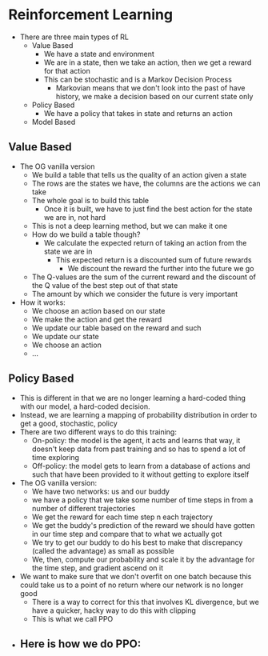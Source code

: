 # Reinforcement Learning

- There are three main types of RL
    - Value Based
        - We have a state and environment
        - We are in a state, then we take an action, then we get a reward for that action
        - This can be stochastic and is a Markov Decision Process
            - Markovian means that we don't look into the past of have history, we make a decision based on our current state only
    - Policy Based
        - We have a policy that takes in state and returns an action
    - Model Based

## Value Based

- The OG vanilla version
    - We build a table that tells us the quality of an action given a state
    - The rows are the states we have, the columns are the actions we can take
    - The whole goal is to build this table
        - Once it is built, we have to just find the best action for the state we are in, not hard
    - This is not a deep learning method, but we can make it one
    - How do we build a table though?
        - We calculate the expected return of taking an action from the state we are in
            - This expected return is a discounted sum of future rewards
                - We discount the reward the further into the future we go
    - The Q-values are the sum of the current reward and the discount of the Q value of the best step out of that state
    - The amount by which we consider the future is very important
- How it works:
    - We choose an action based on our state
    - We make the action and get the reward
    - We update our table based on the reward and such
    - We update our state
    - We choose an action
    - ...


## Policy Based

- This is different in that we are no longer learning a hard-coded thing with our model, a hard-coded decision.
- Instead, we are learning a mapping of probability distribution in order to get a good, stochastic, policy
- There are two different ways to do this training:
    - On-policy: the model is the agent, it acts and learns that way, it doesn't keep data from past training and so has to spend a lot of time exploring
    - Off-policy: the model gets to learn from a database of actions and such that have been provided to it without getting to explore itself
- The OG vanilla version:
    - We have two networks: us and our buddy
    - we have a policy that we take some number of time steps in from a number of different trajectories
    - We get the reward for each time step n each trajectory
    - We get the buddy's prediction of the reward we should have gotten in our time step and compare that to what we actually got
    - We try to get our buddy to do his best to make that discrepancy (called the advantage) as small as possible
    - We, then, compute our probability and scale it by the advantage for the time step, and gradient ascend on it
- We want to make sure that we don't overfit on one batch because this could take us to a point of no return where our network is no longer good
    - There is a way to correct for this that involves KL divergence, but we have a quicker, hacky way to do this with clipping
    - This is what we call PPO
- Here is how we do PPO:
    - 
